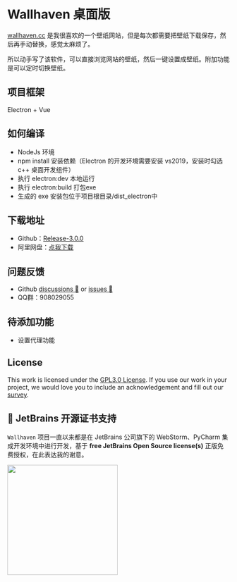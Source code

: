 # Wallhaven 桌面版
[wallhaven.cc](https://wallhaven.cc) 是我很喜欢的一个壁纸网站，但是每次都需要把壁纸下载保存，然后再手动替换，感觉太麻烦了。

所以动手写了该软件，可以直接浏览网站的壁纸，然后一键设置成壁纸。附加功能是可以定时切换壁纸。

## 项目框架
Electron + Vue

## 如何编译
- NodeJs 环境
- npm install 安装依赖（Electron 的开发环境需要安装 vs2019，安装时勾选 c++ 桌面开发组件）
- 执行 electron:dev 本地运行
- 执行 electron:build 打包exe
- 生成的 exe 安装包位于项目根目录/dist_electron中

## 下载地址
- Github：[Release-3.0.0](https://github.com/leoFitz1024/wallhaven/releases/download/v3.0/Wallhaven.Setup.3.0.1.exe)
- 阿里网盘：[点我下载](https://www.aliyundrive.com/s/FjLC3dS5P5M)

## 问题反馈
- Github <a href="https://github.com/leoFitz1024/wallhaven/discussions" target="_blank">discussions 💬</a> or <a href="https://github.com/leoFitz1024/wallhaven/issues" target="_blank">issues 💭</a>
- QQ群：908029055


## 待添加功能

- 设置代理功能

## License ##
This work is licensed under the [GPL3.0 License](LICENSE). If you use our work in your project, we would love you to include an acknowledgement and fill out our [survey](https://docs.google.com/forms/d/e/1FAIpQLSdR9Yhu9V1QE3pN_LvZJJyDaEpJD2cscOOqMz8N732eLDf42A/viewform?usp=sf_link).

## 🔋 JetBrains 开源证书支持

`Wallhaven` 项目一直以来都是在 JetBrains 公司旗下的 WebStorm、PyCharm 集成开发环境中进行开发，基于 **free JetBrains Open Source license(s)** 正版免费授权，在此表达我的谢意。

<a href="https://www.jetbrains.com/?from=Wallhaven" target="_blank">
<img src="https://resources.jetbrains.com/storage/products/company/brand/logos/jb_beam.png?_gl=1*uuea04*_ga*NjI1NDY3NTA5LjE2NDY4MTYyNzU.*_ga_9J976DJZ68*MTY1MzYzNDU0Ni4zLjEuMTY1MzYzNDgwNC42MA..&_ga=2.233490974.1041456340.1653552668-625467509.1646816275" width="250" align="middle"/>
</a>  


